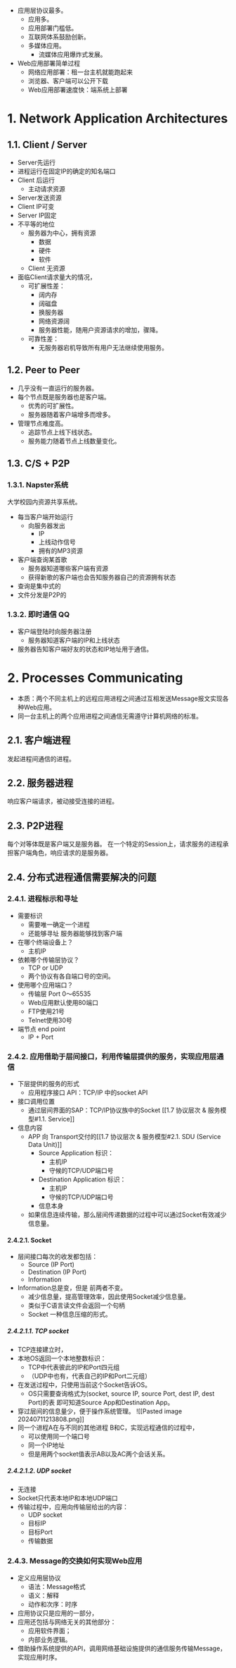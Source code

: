 - 应用层协议最多。
	- 应用多。
	- 应用部署门槛低。
	- 互联网体系鼓励创新。
	- 多媒体应用。
		- 流媒体应用爆炸式发展。
- Web应用部署简单过程
	- 网络应用部署：租一台主机就能跑起来
	- 浏览器、客户端可以公开下载
	- Web应用部署速度快：端系统上部署

# 1. Network Application Architectures
## 1.1. Client / Server
-  Server先运行
- 进程运行在固定IP的确定的知名端口
- Client 后运行
	- 主动请求资源
- Server发送资源
- Client  IP可变
- Server IP固定
- 不平等的地位
	- 服务器为中心，拥有资源
		- 数据
		- 硬件
		- 软件
	- Client 无资源
- 面临Client请求量大的情况，
	- 可扩展性差：
		- 阔内存
		- 阔磁盘
		- 换服务器
		- 网络资源阔
		- 服务器性能，随用户资源请求的增加，骤降。
	- 可靠性差：
		- 无服务器宕机导致所有用户无法继续使用服务。
## 1.2. Peer to Peer
- 几乎没有一直运行的服务器。
- 每个节点既是服务器也是客户端。
	- 优秀的可扩展性。
	- 服务器随着客户端增多而增多。
- 管理节点难度高。
	- 追踪节点上线下线状态。
	- 服务能力随着节点上线数量变化。
## 1.3. C/S + P2P
### 1.3.1. Napster系统
大学校园内资源共享系统。
- 每当客户端开始运行
	- 向服务器发出
		- IP
		- 上线动作信号
		- 拥有的MP3资源
- 客户端查询某首歌
	- 服务器知道哪些客户端有资源
	- 获得新歌的客户端也会告知服务器自己的资源拥有状态
- 查询是集中式的
- 文件分发是P2P的
### 1.3.2. 即时通信 QQ
- 客户端登陆时向服务器注册
	- 服务器知道客户端的IP和上线状态
- 服务器告知客户端好友的状态和IP地址用于通信。
# 2. Processes Communicating
- 本质：两个不同主机上的远程应用进程之间通过互相发送Message报文实现各种Web应用。
- 同一台主机上的两个应用进程之间通信无需遵守计算机网络的标准。
## 2.1. 客户端进程
发起进程间通信的进程。
## 2.2. 服务器进程
响应客户端请求，被动接受连接的进程。
## 2.3. P2P进程
每个对等体既是客户端又是服务器。
在一个特定的Session上，请求服务的进程承担客户端角色，响应请求的是服务器。

## 2.4. 分布式进程通信需要解决的问题
### 2.4.1. 进程标示和寻址
- 需要标识
	- 需要唯一确定一个进程
	- 还能够寻址 服务器能够找到客户端
- 在哪个终端设备上？
	- 主机IP
- 依赖哪个传输层协议？
	- TCP or UDP
	- 两个协议有各自端口号的空间。
- 使用哪个应用端口？
	- 传输层 Port $0～65535$
	- Web应用默认使用80端口
	- FTP使用21号
	- Telnet使用30号
- 端节点 end point
	- IP + Port
### 2.4.2. 应用借助于层间接口，利用传输层提供的服务，实现应用层通信
- 下层提供的服务的形式
	- 应用程序接口 API：TCP/IP 中的socket  API
- 接口调用位置
	- 通过层间界面的SAP：TCP/IP协议族中的Socket [[1.7 协议层次 & 服务模型#1.1. Service]]
- 信息内容
	- APP 向 Transport交付的[[1.7 协议层次 & 服务模型#2.1. SDU (Service Data Unit)]]
		- Source Application 标识：
			- 主机IP
			- 守候的TCP/UDP端口号
		- Destination Application 标识：
			- 主机IP
			- 守候的TCP/UDP端口号
		- 信息本身
	- 如果信息连续传输，那么层间传递数据的过程中可以通过Socket有效减少信息量。
#### 2.4.2.1. Socket
- 层间接口每次的收发都包括：
	- Source (IP Port)
	- Destination (IP Port)
	- Information
- Information总是变，但是 前两者不变。
	- 减少信息量，提高管理效率，因此使用Socket减少信息量。
	- 类似于C语言读文件会返回一个句柄
	- Socket 一种信息压缩的形式。
##### 2.4.2.1.1. TCP socket
- TCP连接建立时，
- 本地OS返回一个本地整数标识：
	- TCP中代表彼此的IP和Port四元组
	- （UDP中也有，代表自己的IP和Port二元组）
- 在发送过程中，只使用当前这个Socket告诉OS。
	- OS只需要查询格式为(socket, source IP, source Port, dest IP, dest Port)的表 即可知道Source App和Destination App。
- 穿过层间的信息量少，便于操作系统管理。
![[Pasted image 20240711213808.png]]
- 同一个进程A在与不同的其他进程 B和C，实现远程通信的过程中，
	- 可以使用同一个端口号
	- 同一个IP地址
	- 但是用两个socket值表示AB以及AC两个会话关系。
##### 2.4.2.1.2. UDP socket
- 无连接
- Socket只代表本地IP和本地UDP端口
- 传输过程中，应用向传输层给出的内容：
	- UDP socket
	- 目标IP
	- 目标Port
	- 传输数据
### 2.4.3. Message的交换如何实现Web应用
- 定义应用层协议
	- 语法：Message格式
	- 语义：解释
	- 动作和次序：时序
- 应用协议只是应用的一部分，
- 应用还包括与网络无关的其他部分：
	- 应用软件界面；
	- 内部业务逻辑。
- 借助操作系统提供的API，调用网络基础设施提供的通信服务传输Message，实现应用时序。